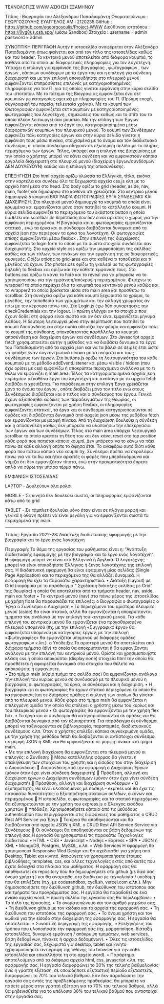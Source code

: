 ΤΕΧΝΟΛΟΓΙΕΣ WWW
ΑΣΚΗΣΗ ΕΞΑΜΗΝΟΥ

Τίτλος : Βιογραφία του Αλέξανδρου Παπαδιαμάντη
Ονοματεπώνυμο : ΓΕΩΡΓΟΣΟΥΛΗΣ ΕΥΑΓΓΕΛΟΣ 
ΑΜ : 2120235
GitHub : https://github.com/egeorgosoulis/Project-WWW
Διεύθυνση ιστοτόπου : https://0vg8us.csb.app/ (μέσω Sandbox)
Στοιχεία : username = admin password = admin


ΣΥΝΟΠΤΙΚΗ ΠΕΡΙΓΡΑΦΗ
Αυτήν η ιστοσελίδα αναφέρεται στον Αλέξανδρο Παπαδιαμάντη όπως φαίνεται και από τον τίτλο της ιστοσελίδας καθώς και του header. Το κεντρικό μενού αποτελείται από διάφορα κουμπιά, το καθένα από τα οποία με διαφορετικές πληροφορίες για τον λογοτέχνη. Υπάρχει η επιλογή για εμφάνιση της βιογραφίας , φωτογραφιών , των έργων , κάποιων συνδέσμων με τα έργα του και η επιλογή για σύνδεση διαχειριστή και με την επιλογή οποιουδήποτε στο πλευρικό μενού εμφανίζονται επιπρόσθετες επιλογές με κατηγοριοποιημένες πληροφορίες για τον Π. για τις οποίες γίνεται εμφάνιση στην κύρια σελίδα του ιστοτόπου.
Με το πάτημα της Βιογραφίας εμφανίζεται ένα σετ κουμπιών με κατηγορίες σχετικά με πληροφορίες του Π. (Πρώιμη εποχή, συγγραφική του πορεία, τελευταία χρόνια).
Με το κουμπί των Φωτογραφιών εμφανίζεται σετ κουμπιών με κατηγοριοποιημένες φωτογραφίες του λογοτέχνη ,  σημειώσεις του καθώς και το σπίτι του το οποίο πλέον λειτουργεί σαν μουσείο.
Με την επιλογή των Έργων εμφανίζονται κάποια από τα έργα του, κατηγοριοποιημένα μέσω διαφορετικών κουμπιών του πλευρικού μενού.
Το κουμπί των Συνδέσμων εμφανίζει πάλι κατηγορίες έργων και στην κύρια σελίδα γίνεται η εμφάνιση τους μέσω πίνακα, στοιχισμένα με το όνομα και τον διαδικτυακό σύνδεσμο, οι οποίοι σύνδεσμοι οδηγούν σε εξωτερική σελίδα με το πλήρες περιεχόμενο των έργων.
Τέλος, υπάρχει και η επιλογή της Διαχείρισης με την οποία ο χρήστης μπορεί να κάνει σύνδεση και να εμφανιστούν κάποια εργαλεία διαχειριστή στο πλευρικό μενού (διαχείριση έργων/συνδέσμων ΔΕΝ ΔΟΥΛΕΥΟΥΝ) καθώς και η επιλογή της αποσύνδεσης.


ΕΠΕΞΗΓΗΣΗ
Στο html αρχείο ορίζω γλώσσα τα Ελληνικά, τίτλο, εικόνα στην καρτέλα και συνδέω όλα τα ξεχωριστά αρχεία css,js κλπ με το αρχικό html μέσα στο head.
Στο body ορίζω το grid (header, aside, nav, main, footer)και δημιουργώ στο καθένα ότι χρειάζεται.
Στο κεντρικό μενού δημιουργώ 5 κουμπιά ΒΙΟΓΡΑΦΙΑ ΦΩΤΟΓΡΑΦΙΕΣ ΕΡΓΑ ΣΥΝΔΕΣΜΟΙ ΚΑΙ ΔΙΑΧΕΙΡΗΣΗ.
Στο πλευρικό μενού δημιουργώ τα κουμπιά τα οποία είναι κρυμμένα και εμφανίζονται μόνο όταν πατηθεί το κατάλληλο κουμπί.
Η κύρια σελίδα εμφανίζει το περιεχόμενο του εκάστοτε button η οποία διαθέτει και scrollbar σε περίπτωση που δεν είναι αρκετός ο χώρος για την εμφάνιση περιεχομένου. Η βιογραφία και οι φωτογραφίες εμφανίζονται στατικά , ενώ τα έργα και οι σύνδεσμοι διαβάζονται δυναμικά από τα αρχεία json που περιέχουν τα έργα του λογοτέχνη. Οι φωτογραφίες επίσης εμφανίζονται μέσω flexbox .
Στην επιλογή της διαχείρισης εμφανίζεται το login form το οποίο με τα σωστά στοιχεία συνδέεται σαν διαχειριστής.
Στο αρχείο style.css ορίζω την μορφοποίηση της σελίδας καθώς και των τίτλων, των πινάκων και την εμφάνιση της σε διαφορετικές συσκευές. Ορίζω επίσης το grid-area και στο καθένα τι τοποθεσία και τι μέγεθος να έχουν.
Στο photos.css ορίζω τη γκαλερί με τις φωτογραφίες δηλαδή το flexbox και ορίζω και την κάθετη εμφάνιση τους.
Στο buttons.css ορίζω τι κάνει το hide και το reveal για να μπορέσω να το χρησιμοποιήσω για την εμφάνιση/απόκρυψη περιεχομένου. Φτιάχνω το wrapper1 το οποίο περιέχει όλα τα κουμπιά του κεντρικού μενού καθώς και το wrapper2 το οποίο βρίσκεται μέσα στο main area και προσθέτω το scrollbar. Στη συνέχεια ορίζω για κάθε κουμπί ξεχωριστά το χρώμα, το μέγεθος, την τοποθεσία των γραμμάτων και την αλλαγή χρώματος αν πάω με τον κέρσορα πάνω του.
Στο Login.js έχω δύο συναρτήσεις την checkCredentials και την logout. Η πρώτη ελέγχει αν τα στοιχεία που έχουν δοθεί στη φόρμα είναι σωστά και αν δεν είναι εμφανίζεται μήνυμα λάθους. Η δεύτερη λειτουργεί μόνο στην περίπτωση που πατηθεί το κουμπί Αποσύνδεση και στην ουσία αδειάζει την φόρμα και εμφανίζει πάλι το κουμπί της σύνδεσης, αποκρύπτοντας παράλληλα τα κουμπιά αποσύνδεση και διαχείριση έργων και συνδέσμων.
Στο Javascript αρχείο fetch χρησιμοποιείται αυτήν η μέθοδος για να διαβάσει δυναμικά τα έργα του Παπαδιαμάντη από τα αρχεία json και να τα βάλει σε σειρές έτσι ώστε να φτιάξει έναν συγκεντρωτικό πίνακα με τα ονόματα και τους συνδέσμους των έργων.
Στο buttons.js ορίζω τη λειτουργικότητα του κάθε κουμπιού με τη μέθοδο addEventListener και μέσω visible / hidden (που έχω ορίσει με css) εμφανίζω ή αποκρύπτω περιεχόμενο ανάλογα με το τι θέλω να εμφανίζει η main area.
Τέλος τα κατηγοριοποιημένα αρχεία json περιέχουν το καθένα έργα του λογοτέχνη και ανάλογα με το αρχείο fetch διαβάζει τι χρειάζεται. Για παράδειγμα στην επιλογή Έργα χρειάζεται μόνο το όνομα του έργου , οπότε διαβάζει μόνο τον τίτλο ενώ στους Συνδέσμους διαβάζεται και ο τίτλος και ο σύνδεσμος του έργου. 
Γενικά έχουν αξιοποιηθεί κώδικες των παραδειγμάτων της θεωρίας, οι φωτογραφίες εμφανίζονται με χρήση flexbox, οι πληροφορίες εμφανίζονται στατικά , τα έργα και οι σύνδεσμοι κατηγοριοποιούνται σε ομάδες και διαβάζονται δυναμικά από αρχεία json μέσω της μεθόδου fetch και εμφανίζονται με μορφή πίνακα. Από τη διαχείριση δουλεύει η σύνδεση και η αποσύνδεση  καθώς δεν μπόρεσα να υλοποιήσω την επεξεργασία των έργων και των συνδέσμων. Τέλος στο main area υπάρχει λειτουργικό scrollbar το οποίο κρατάει τη θέση του και δεν κάνει reset στο top position κάθε φορά που πατιέται κάποιο κουμπί. Δεν μπόρεσα να το κάνω να πάει πάνω σε κάθε αλλαγή οπότε το άφησα έτσι. Το αναφέρω αυτό διότι κάθε φορά που πατάω κάποιο νέο κουμπί πχ. Σύνδεσμοι πρέπει να σκρολάρω πάνω για να τα δω και ήταν αρκετές οι φορές που μπερδευόμουνα και νόμιζα ότι δεν εμφανιζόταν τίποτα, ενώ στην πραγματικότητα έπρεπε απλά να σύρω την μπάρα τέρμα πάνω.


ΕΜΦΑΝΙΣΗ ΙΣΤΟΣΕΛΙΔΑΣ 

LAPTOP - Δουλεύουν όλα ρολόι
             
MOBILE - Σε κινητό δεν δουλεύει σωστά, οι πληροφορίες εμφανίζονται κάτω από το grid

TABLET - Σε τάμπλετ δουλεύει μόνο όταν είναι σε πλάγια μορφή και γενικά η οθόνη πρέπει να είναι μεγάλη για να εμφανίζονται σωστά τα περιεχόμενα της main.

-------------------------------------------------------------------------------------------------------------------------------------------------------------------------------
Τίτλος:
Εργασία 2022-23: Ανάπτυξη διαδικτυακής εφαρμογής με την βιογραφία και το έργο ενός λογοτέχνη 

Περιγραφή: 
Το θέμα της εργασίας του μαθήματος είναι η: "Ανάπτυξη διαδικτυακής εφαρμογής με την βιογραφία και το έργο ενός λογοτέχνη".
Η εφαρμογή μπορεί να είναι στα Ελληνικά ή Αγγλικά. Ο λογοτέχνης μπορεί να είναι οποιοδήποτε  Έλληνας ή ξένος λογοτέχνης της επιλογή σας.
Η διαδικτυακή εφαρμογή θα είναι εφαρμογή μίας σελίδας (Single Page Application) και το περιεχόμενο της θα αλλάζει δυναμικά.
Η εφαρμογή θα έχει τα παρακάτω χαρακτηριστικά:
•	Διάταξη (Layout) με Grid (παρόμοια με το παράδειγμα “ Σχεδίαση διάταξης σελίδας με Grid” της θεωρίας) η οποία θα αποτελείται από τα τμήματα header, nav, aside, main και footer
•	Το κεντρικό μενού (nav) στα πάνω μέρος της ιστοσελίδας με χρήση float θα παρουσιάζει τις επιλογές: 
o	Βιογραφία
o	Φωτογραφίες
o	Έργα
o	Σύνδεσμοι
o	Διαχείριση
•	Το περιεχόμενο του αριστερό πλευρικό μενού (aside) θα είναι στατικό, αλλά θα εμφανίζονται ή αποκρύπτονται τμήματα του ανάλογα με την επιλογή του κεντρικού μενού. Για κάθε επιλογή του κεντρικού μενού θα εμφανίζεται ένα προκαθορισμένο πλευρικό υπομενού (πχ. με την επιλογή «Συγγραφικό έργο» θα εμφανίζεται υπομενού με κατηγορίες έργων, με την επιλογή «Φωτογραφίες» θα εμφανίζεται υπομενού με διάφορες ομάδες φωτογραφιών κ.λπ.). 
o	Υπόδειξη: Το αριστερό μενού θα αποτελείται από διάφορα τμήματα (div) το οποία θα αποκρύπτονται ή θα εμφανίζονται ανάλογα με την επιλογή του κεντρικού μενού. Ορίστε και χρησιμοποιήστε κλάση css ή οποία αποκρύπτει (display:none) στοιχεία html την οποία θα προσθέτετε ή αφαιρείται δυναμικά στα στοιχεία που θέλετε να αποκρύψετε ή εμφανίσετε.    
•	Στο τμήμα main (κύριο τμήμα της σελίδα σας) θα εμφανίζονται ανάλογα την επιλογή του κυρίως μενού σε συνδυασμό με το πλευρικό μενού η βιογραφία, οι φωτογραφίες, τα έργα, οι σύνδεσμοι και η διαχείριση.
•	Η βιογραφία και οι φωτογραφίες θα έχουν στατικό περιεχόμενο το οποίο θα κατηγοριοποιείται σε διάφορες ομάδες η επιλογή των οποίων θα γίνεται από το πλευρικό μενού. Κάθε φορά στο τμήμα main θα εμφανίζεται η επιλεγμένη ομάδα την οποία θα επιλέγει ο χρήστης μέσω του κυρίως και του πλευρικού μενού
•	Οι φωτογραφίες θα εμφανίζονται με την χρήση flex box.
•	Τα έργα και οι σύνδεσμοι θα κατηγοριοποιούνται σε ομάδες και θα διαβάζονται δυναμικά από τον εξυπηρετητή. Για παράδειγμα οι σύνδεσμοι μπορεί να ταξινομούνται σε βιβλιογραφία, παραπομπές, διαδικτυακούς συνδέσμους κ.λπ. Όταν ο χρήστης επιλέξει κάποια συγκεκριμένη ομάδα, με την χρήση της μεθόδου fetch θα διαβάζονται οι αντίστοιχοι σύνδεσμοι σε μορφή JSON ή XML και θα εμφανίζονται σε μορφή πίνακα στο τμήμα main.   
•	Με την επιλογή διαχείριση θα εμφανίζονται στο πλευρικό μενού οι επιλογές: 
o	Σύνδεση: 
	Μέσω κατάλληλης φόρμας θα γίνεται η επαλήθευση των στοιχείων του χρήστη και η είσοδος του στην διαχείριση
o	Αποσύνδεση: 
	Αποσύνδεση από την εφαρμογή
o	Διαχείριση Έργων (μόνον όταν έχει γίνει σύνδεση διαχειριστή) 
	Πρόσθεση, αλλαγή και διαχείριση έργων
o	Διαχείριση συνδέσμων (μόνον όταν έχει γίνει σύνδεση διαχειριστή) 
	Πρόσθεση, αλλαγή και διαχείριση συνδέσμων
•	Ο εξυπηρετητής θα είναι υλοποιημένος με node.js  - express και θα έχει τις παρακάτω δυνατότητες: 
o	Εξυπηρέτηση στατικών σελίδων, εικόνων και περιεχομένου 
	Η ιστοσελίδα, οι φωτογραφίες και τα στατικό περιεχόμενο θα εξυπηρετούνται με την χρήση του express.js
o	Έλεγχος εισόδου χρηστών 
	Υπόδειξη: Χρησιμοποιήσετε κάποια από τις μεθόδους authentication που περιγράφονται στις διαφάνειες του μαθήματος
o	CRUD Rest API Service για Έργα 
	Τα έργα θα αποθηκεύονται και θα διαβάζονται από αρχεία JSON ή XML
o	CRUD Rest API Service Service για Συνδέσμους 
	Οι σύνδεσμοι θα αποθηκεύονται σε βάση δεδομένων της επιλογή σας
Η εργασία θα χρησιμοποιεί τις παρακάτω Τεχνολογίες διαδικτύου:
•	HTML
•	CSS
•	Javascript
•	Nodejs
•	Express
•	SPA
•	JSON ή XML
•	MongoDB, Postgres, MySQL, κ.λπ.
•	Web Services
Η εφαρμογή θα χρησιμοποιεί Responsive Wed Design και θα σχεδιασθεί για χρήση από  Desktop, Tablet και κινητό.
Αποφύγετε να χρησιμοποιήσετε έτοιμες βιβλιοθήκες, templates, css, και άλλες τεχνολογίες εκτός από αυτές που έχετε διδαχθεί στα πλαίσια του μαθήματος. 
Η εφαρμογή σας θα αποθηκευτεί σε repository που θα δημιουργήσετε στο github (με δικό σας όνομα χρήστη ) και θα αναρτηθεί στο διαδίκτυο με τεχνολογία / υποδομή που θα επιλέξετε (π.χ. με codesandbox, cycli.sh, vercel.com κ.λπ.).
Μην δημοσιοποιήσετε την διεύθυνση github, την διεύθυνση του ιστότοπου σας και τμήματα του προγράμματος σας.
Η εργασία θα παραδοθεί σε ένα ενιαίο αρχείο word.
Η πρώτη σελίδα της εργασία σας θα περιλαμβάνει:
•	Το τίτλο της εργασίας.
•	Το ονοματεπώνυμο και τον αριθμό μητρώου σας.
•	Τη διεύθυνση github με τον κώδικα και το αρχεία της εφαρμογή σας.
•	Τη διεύθυνση του ιστοτόπου της εφαρμογή σας.
•	Το όνομα χρήστη και τον κωδικό για την είσοδο στην διαχείριση της εφαρμογής σας.
Η εργασία θα αποτελείται:
•	Συνοπτική περιγραφή της εφαρμογής.
•	Επεξηγήσεις του τρόπου που υλοποιήσατε την εφαρμογή σας (πχ. μορφοποίηση, διάταξη ιστοσελίδας, δυναμική εμφάνιση / απόκρυψη τμημάτων, web services, βάση δεδομένων, πίνακες ή αρχεία δεδομένων).
•	Όλες τις ιστοσελίδες της εργασίας σας, ξεχωριστά για desktop, tablet και κινητό (χρησιμοποιήστε αντιγραφή της οθόνης του browser για την κάθε ιστοσελίδα και επικολλήστε τη στο αρχείο word).
•	Παράρτημα αποτελούμενο από τα διάφορα αρχεία html, css, javascript κ.λπ. της εφαρμογής σας.
Η εργασία διαμορφώνει το 30% της τελικής βαθμολογίας ενώ η  γραπτή εξέταση, σε οποιοδήποτε εξεταστική περίοδο εξεταστείτε, διαμορφώνει το 70% του τελικού βαθμού.
Εάν δεν παραδώσετε την εργασία σας εντός της προβλεπόμενης προθεσμίας, θα μπορείτε να πάρετε μέρος στην γραπτή εξέταση για το 70% του τελικού βαθμού, αλλά θα μηδενισθείτε για το υπόλοιπο 30% του τελικού βαθμού που αντιστοιχεί στην εργασία σας.
